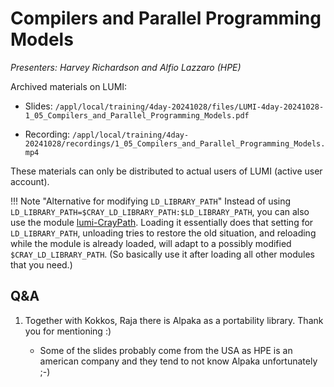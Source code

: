 # Compilers and Parallel Programming Models

*Presenters: Harvey Richardson and Alfio Lazzaro (HPE)*

<!--
Course materials will be provided during and after the course.
-->

<!--
Temporary location of materials (for the lifetime of the training project):

-   Slides: `/project/project_465001362/Slides/HPE/04_Compilers_and_Programming_Models.pdf`
-->

Archived materials on LUMI:

-   Slides: `/appl/local/training/4day-20241028/files/LUMI-4day-20241028-1_05_Compilers_and_Parallel_Programming_Models.pdf`

-   Recording: `/appl/local/training/4day-20241028/recordings/1_05_Compilers_and_Parallel_Programming_Models.mp4`

<!--
-   Could add references from the last slide?
-->

These materials can only be distributed to actual users of LUMI (active user account).

!!! Note "Alternative for modifying `LD_LIBRARY_PATH`"
    Instead of using
    ```LD_LIBRARY_PATH=$CRAY_LD_LIBRARY_PATH:$LD_LIBRARY_PATH```,
    you can also use the module [lumi-CrayPath](https://lumi-supercomputer.github.io/LUMI-EasyBuild-docs/l/lumi-CrayPath/). 
    Loading it essentially does that setting for `LD_LIBRARY_PATH`, unloading tries to restore the old situation, 
    and reloading while the module is already loaded, will adapt to a possibly modified `$CRAY_LD_LIBRARY_PATH`. 
    (So basically use it after loading all other modules that you need.)


## Q&A

1.  Together with Kokkos, Raja there is Alpaka as a portability library. Thank you for mentioning :)

    -   Some of the slides probably come from the USA as HPE is an american company and they tend to 
        not know Alpaka unfortunately ;-)
